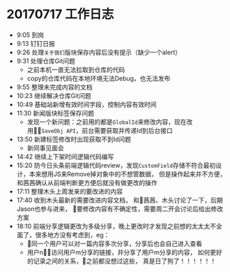# 20170717 工作日志
- 9:05 到岗
- 9:13 钉钉日报
- 9:26 处理`关于我们`版块保存内容后没有提示（缺少一个alert）
- 9:31 处理仓库Git问题
    * 之前本机一直无法拉取到仓库的代码
    * copy的仓库代码在本地环境无法Debug，也无法发布
- 9:55 整理未完成内容的文档
- 10:23 继续解决仓库Git问题
- 10:49 基础站新增有效时间字段，控制内容有效时间
- 11:30 新闻版块标签保存问题
    * 发现一个新问题：之前用的都是`GlobalId`来修改内容，现在改用`SaveObj API`，前台需要获取并传递Id到后台接口
- 13:50 新建标签修改时出现获取不到Id问题
    * 新同事见面会
- 14:42 继续上下架时间逻辑代码编写
- 15:20 防今日头条前端逻辑代码review，发现`CustomField`存储不符合最初设计，本来想用JS来Remove掉对象中的不想管数据， 但是操作起来并不方便，和茜茜确认从前端判断更方便后就没有做更改的操作
- 17:11 整理木头上周发来的要改进的内容
- 17:40 收到木头最新的需要改进内容文档， 和茜茜、木头讨论了一下，后期Jason也参与进来， 要修改内容有不确定性，需要周二开会讨论后给出修改方案
- 18:10 前端分享逻辑更改为多级分享，晚上更改时才发现之前想的太太太不全面了，很多地方没有考虑到，eg：
    * 同一个用户可以对一篇内容多次分享，分享后也会自己进入查看
    * 用户n访问用户m分享的链接，并分享了用户m分享的内容， 如何更好的记录之间的关系，之前都没想过这些， 真是日了狗了！！！！！！

